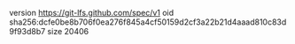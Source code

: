 version https://git-lfs.github.com/spec/v1
oid sha256:dcfe0be8b706f0ea276f845a4cf50159d2cf3a22b21d4aaad810c83d9f93d8b7
size 20406
